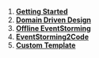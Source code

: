 1. **[Getting Started](getting-started.md)**
1. **[Domain Driven Design](DomainDrivenDesign.md)**
1. **[Offline EventStorming](OfflineEventStorming.md)**
1. **[EventStorming2Code](EventStorming2Code.md)**
1. **[Custom Template](CustomTemplate.md)**
